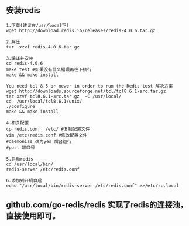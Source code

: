 ## 安装redis
	1.下载(建议在/usr/local下)
	wget http://download.redis.io/releases/redis-4.0.6.tar.gz

	2.解压
	tar -xzvf redis-4.0.6.tar.gz

	3.编译并安装
	cd redis-4.0.6
	make test #如果没有什么错误再往下执行
	make && make install
	
	You need tcl 8.5 or newer in order to run the Redis test 解决方案
	wget http://downloads.sourceforge.net/tcl/tcl8.6.1-src.tar.gz  
	tar xzvf tcl8.6.1-src.tar.gz  -C /usr/local/  
	cd  /usr/local/tcl8.6.1/unix/  
	./configure  
	make && make install  

	4.相关配置
	cp redis.conf  /etc/ #复制配置文件
	vim /etc/redis.conf #修改配置文件
	#daemonize 改为yes 后台运行
	#port 端口号

	5.启动redis
	cd /usr/local/bin/
	redis-server /etc/redis.conf

	6.添加到开机自启
	echo "/usr/local/bin/redis-server /etc/redis.conf" >>/etc/rc.local 
	
## github.com/go-redis/redis 实现了redis的连接池，直接使用即可。



